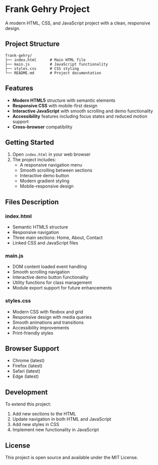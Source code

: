 # Frank Gehry Project

A modern HTML, CSS, and JavaScript project with a clean, responsive design.

## Project Structure

```
frank-gehry/
├── index.html      # Main HTML file
├── main.js         # JavaScript functionality
├── styles.css      # CSS styling
└── README.md       # Project documentation
```

## Features

- **Modern HTML5** structure with semantic elements
- **Responsive CSS** with mobile-first design
- **Interactive JavaScript** with smooth scrolling and demo functionality
- **Accessibility** features including focus states and reduced motion support
- **Cross-browser** compatibility

## Getting Started

1. Open `index.html` in your web browser
2. The project includes:
   - A responsive navigation menu
   - Smooth scrolling between sections
   - Interactive demo button
   - Modern gradient styling
   - Mobile-responsive design

## Files Description

### index.html
- Semantic HTML5 structure
- Responsive navigation
- Three main sections: Home, About, Contact
- Linked CSS and JavaScript files

### main.js
- DOM content loaded event handling
- Smooth scrolling navigation
- Interactive demo button functionality
- Utility functions for class management
- Module export support for future enhancements

### styles.css
- Modern CSS with flexbox and grid
- Responsive design with media queries
- Smooth animations and transitions
- Accessibility improvements
- Print-friendly styles

## Browser Support

- Chrome (latest)
- Firefox (latest)
- Safari (latest)
- Edge (latest)

## Development

To extend this project:

1. Add new sections to the HTML
2. Update navigation in both HTML and JavaScript
3. Add new styles in CSS
4. Implement new functionality in JavaScript

## License

This project is open source and available under the MIT License.
